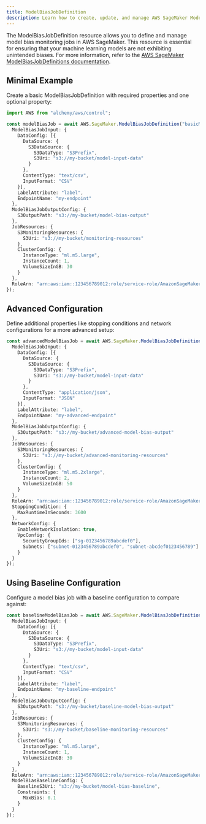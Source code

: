 ```yaml
---
title: ModelBiasJobDefinition
description: Learn how to create, update, and manage AWS SageMaker ModelBiasJobDefinitions using Alchemy Cloud Control.
---
```



The ModelBiasJobDefinition resource allows you to define and manage model bias monitoring jobs in AWS SageMaker. This resource is essential for ensuring that your machine learning models are not exhibiting unintended biases. For more information, refer to the [AWS SageMaker ModelBiasJobDefinitions documentation](https://docs.aws.amazon.com/sagemaker/latest/userguide/).

## Minimal Example

Create a basic ModelBiasJobDefinition with required properties and one optional property:

```ts
import AWS from "alchemy/aws/control";

const modelBiasJob = await AWS.SageMaker.ModelBiasJobDefinition("basicModelBiasJob", {
  ModelBiasJobInput: {
    DataConfig: [{
      DataSource: {
        S3DataSource: {
          S3DataType: "S3Prefix",
          S3Uri: "s3://my-bucket/model-input-data"
        }
      },
      ContentType: "text/csv",
      InputFormat: "CSV"
    }],
    LabelAttribute: "label",
    EndpointName: "my-endpoint"
  },
  ModelBiasJobOutputConfig: {
    S3OutputPath: "s3://my-bucket/model-bias-output"
  },
  JobResources: {
    S3MonitoringResources: {
      S3Uri: "s3://my-bucket/monitoring-resources"
    },
    ClusterConfig: {
      InstanceType: "ml.m5.large",
      InstanceCount: 1,
      VolumeSizeInGB: 30
    }
  },
  RoleArn: "arn:aws:iam::123456789012:role/service-role/AmazonSageMaker-ExecutionRole-20210101T000001"
});
```

## Advanced Configuration

Define additional properties like stopping conditions and network configurations for a more advanced setup:

```ts
const advancedModelBiasJob = await AWS.SageMaker.ModelBiasJobDefinition("advancedModelBiasJob", {
  ModelBiasJobInput: {
    DataConfig: [{
      DataSource: {
        S3DataSource: {
          S3DataType: "S3Prefix",
          S3Uri: "s3://my-bucket/model-input-data"
        }
      },
      ContentType: "application/json",
      InputFormat: "JSON"
    }],
    LabelAttribute: "label",
    EndpointName: "my-advanced-endpoint"
  },
  ModelBiasJobOutputConfig: {
    S3OutputPath: "s3://my-bucket/advanced-model-bias-output"
  },
  JobResources: {
    S3MonitoringResources: {
      S3Uri: "s3://my-bucket/advanced-monitoring-resources"
    },
    ClusterConfig: {
      InstanceType: "ml.m5.2xlarge",
      InstanceCount: 2,
      VolumeSizeInGB: 50
    }
  },
  RoleArn: "arn:aws:iam::123456789012:role/service-role/AmazonSageMaker-ExecutionRole-20210101T000001",
  StoppingCondition: {
    MaxRuntimeInSeconds: 3600
  },
  NetworkConfig: {
    EnableNetworkIsolation: true,
    VpcConfig: {
      SecurityGroupIds: ["sg-0123456789abcdef0"],
      Subnets: ["subnet-0123456789abcdef0", "subnet-abcdef0123456789"]
    }
  }
});
```

## Using Baseline Configuration

Configure a model bias job with a baseline configuration to compare against:

```ts
const baselineModelBiasJob = await AWS.SageMaker.ModelBiasJobDefinition("baselineModelBiasJob", {
  ModelBiasJobInput: {
    DataConfig: [{
      DataSource: {
        S3DataSource: {
          S3DataType: "S3Prefix",
          S3Uri: "s3://my-bucket/model-input-data"
        }
      },
      ContentType: "text/csv",
      InputFormat: "CSV"
    }],
    LabelAttribute: "label",
    EndpointName: "my-baseline-endpoint"
  },
  ModelBiasJobOutputConfig: {
    S3OutputPath: "s3://my-bucket/baseline-model-bias-output"
  },
  JobResources: {
    S3MonitoringResources: {
      S3Uri: "s3://my-bucket/baseline-monitoring-resources"
    },
    ClusterConfig: {
      InstanceType: "ml.m5.large",
      InstanceCount: 1,
      VolumeSizeInGB: 30
    }
  },
  RoleArn: "arn:aws:iam::123456789012:role/service-role/AmazonSageMaker-ExecutionRole-20210101T000001",
  ModelBiasBaselineConfig: {
    BaselineS3Uri: "s3://my-bucket/model-bias-baseline",
    Constraints: {
      MaxBias: 0.1
    }
  }
});
```
